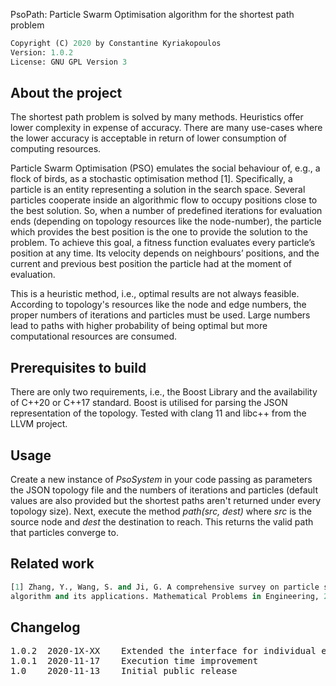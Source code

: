 PsoPath: Particle Swarm Optimisation algorithm for the shortest path problem

```python
Copyright (C) 2020 by Constantine Kyriakopoulos
Version: 1.0.2
License: GNU GPL Version 3
```


## About the project

The shortest path problem is solved by many methods. Heuristics offer lower complexity 
in expense of accuracy. There are many use-cases where the lower accuracy is acceptable 
in return of lower consumption of computing resources.

Particle Swarm Optimisation (PSO) emulates the social behaviour of, e.g., a flock of 
birds, as a stochastic optimisation method [1]. Specifically, a particle is an entity 
representing a solution in the search space. Several particles cooperate inside an 
algorithmic flow to occupy positions close to the best solution. So, when a number of 
predefined iterations for evaluation ends (depending on topology resources like 
the node-number), the particle which provides the best position is the one to provide 
the solution to the problem. To achieve this goal, a fitness function evaluates every 
particle’s position at any time. Its velocity depends on neighbours’ positions, and 
the current and previous best position the particle had at the moment of evaluation.

This is a heuristic method, i.e., optimal results are not always feasible. According to 
topology's resources like the node and edge numbers, the proper numbers of iterations 
and particles must be used. Large numbers lead to paths with higher probability of 
being optimal but more computational resources are consumed.


## Prerequisites to build

There are only two requirements, i.e., the Boost Library and the availability of C++20 
or C++17 standard. Boost is utilised for parsing the JSON representation of the topology. 
Tested with clang 11 and libc++ from the LLVM project.


## Usage

Create a new instance of <em>PsoSystem</em> in your code passing as parameters the JSON 
topology file and the numbers of iterations and particles (default values are also provided 
but the shortest paths aren't returned under every topology size). Next, execute the method 
<em>path(src, dest)</em> where <em>src</em> is the source node and <em>dest</em> the 
destination to reach. This returns the valid path that particles converge to.


## Related work

```python
[1] Zhang, Y., Wang, S. and Ji, G. A comprehensive survey on particle swarm optimization 
algorithm and its applications. Mathematical Problems in Engineering, 2015.
```

## Changelog

<pre>
1.0.2  2020-1X-XX    Extended the interface for individual edge insertion
1.0.1  2020-11-17    Execution time improvement
1.0    2020-11-13    Initial public release
</pre>
